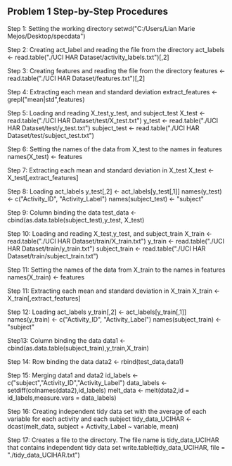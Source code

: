 ## Problem 1 Step-by-Step Procedures

Step 1: Setting the working directory
setwd("C:/Users/Lian Marie Mejos/Desktop/specdata")

Step 2: Creating act_label and reading the file from the directory
act_labels <- read.table("./UCI HAR Dataset/activity_labels.txt")[,2]

Step 3: Creating features  and reading the file from the directory
features <- read.table("./UCI HAR Dataset/features.txt")[,2]

Step 4: Extracting each mean and standard deviation
extract_features <- grepl("mean|std",features)

Step 5: Loading and reading  X_test,y_test, and subject_test 
X_test <- read.table("./UCI HAR Dataset/test/X_test.txt")
y_test <- read.table("./UCI HAR Dataset/test/y_test.txt")
subject_test <- read.table("./UCI HAR Dataset/test/subject_test.txt")

Step 6: Setting the names of the data from X_test to the names in features 
names(X_test) <- features

Step 7: Extracting each mean and standard deviation in X_test
X_test <-  X_test[,extract_features]

Step 8: Loading act_labels
y_test[,2] <-  act_labels[y_test[,1]]
names(y_test) <- c("Activity_ID", "Activity_Label")
names(subject_test) <- "subject"

Step 9: Column binding the data
test_data <- cbind(as.data.table(subject_test),y_test, X_test) 

Step 10: Loading and reading  X_test,y_test, and subject_train
X_train <- read.table("./UCI HAR Dataset/train/X_train.txt")
y_train <- read.table("./UCI HAR Dataset/train/y_train.txt")
subject_train <- read.table("./UCI HAR Dataset/train/subject_train.txt")

Step 11: Setting the names of the data from X_train to the names in features
names(X_train) <- features

Step 11: Extracting each mean and standard deviation in X_train
X_train <- X_train[,extract_features]

Step 12: Loading act_labels
y_train[,2] <- act_labels[y_train[,1]]
names(y_train) <- c("Activity_ID", "Activity_Label")
names(subject_train) <- "subject"

Step13: Column binding the data
data1 <- cbind(as.data.table(subject_train),y_train,X_train)

Step 14: Row binding the data
data2 <- rbind(test_data,data1)

Step 15: Merging data1 and data2
id_labels <- c("subject","Activity_ID","Activity_Label")
data_labels <- setdiff(colnames(data2),id_labels)
melt_data <- melt(data2,id = id_labels,measure.vars = data_labels)

Step 16:  Creating independent tidy data set with the average of each variable
for each activity and each subject
tidy_data_UCIHAR <- dcast(melt_data, subject + Activity_Label ~ variable, mean)

Step 17: Creates a file to the directory. The file name is tidy_data_UCIHAR that contains independent tidy data set
write.table(tidy_data_UCIHAR, file = "./tidy_data_UCIHAR.txt")
